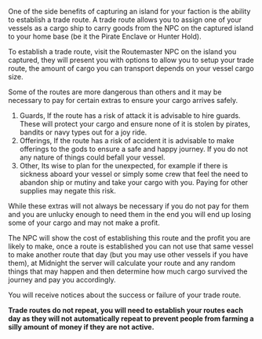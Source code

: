 ---
---
One of the side benefits of capturing an island for your faction is the ability to establish a trade route. A trade route allows you to assign one of your vessels as a cargo ship to carry goods from the NPC on the captured island to your home base (be it the Pirate Enclave or Hunter Hold).

To establish a trade route, visit the Routemaster NPC on the island you captured, they will present you with options to allow you to setup your trade route, the amount of cargo you can transport depends on your vessel cargo size.

Some of the routes are more dangerous than others and it may be necessary to pay for certain extras to ensure your cargo arrives safely.

1.  Guards, If the route has a risk of attack it is advisable to hire guards. These will protect your cargo and ensure none of it is stolen by pirates, bandits or navy types out for a joy ride.
2.  Offerings, If the route has a risk of accident it is advisable to make offerings to the gods to ensure a safe and happy journey. If you do not any nature of things could befall your vessel.
3.  Other, Its wise to plan for the unexpected, for example if there is sickness aboard your vessel or simply some crew that feel the need to abandon ship or mutiny and take your cargo with you. Paying for other supplies may negate this risk.

While these extras will not always be necessary if you do not pay for them and you are unlucky enough to need them in the end you will end up losing some of your cargo and may not make a profit.

The NPC will show the cost of establishing this route and the profit you are likely to make, once a route is established you can not use that same vessel to make another route that day (but you may use other vessels if you have them), at Midnight the server will calculate your route and any random things that may happen and then determine how much cargo survived the journey and pay you accordingly.

You will receive notices about the success or failure of your trade route.

**Trade routes do not repeat, you will need to establish your routes each day as they will not automatically repeat to prevent people from farming a silly amount of money if they are not active.**